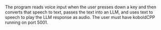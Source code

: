 The program reads voice input when the user presses down a key and then converts that speech to text, passes the text into an LLM, and uses text to speech to play the LLM response as audio. The user must have koboldCPP running on port 5001.